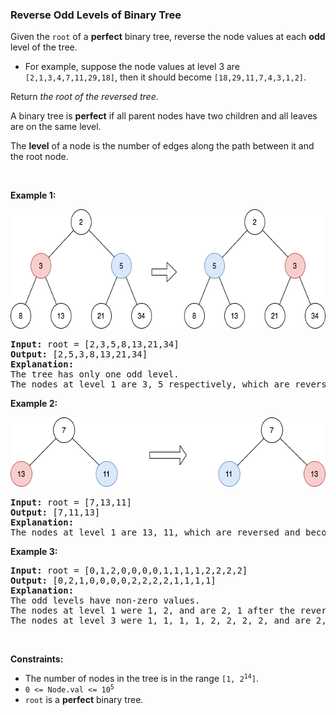 
<h3>Reverse Odd Levels of Binary Tree</h3>
<div><p>Given the <code>root</code> of a <strong>perfect</strong> binary tree, reverse the node values at each <strong>odd</strong> level of the tree.</p>
<ul>
<li>For example, suppose the node values at level 3 are <code>[2,1,3,4,7,11,29,18]</code>, then it should become <code>[18,29,11,7,4,3,1,2]</code>.</li>
</ul>
<p>Return <em>the root of the reversed tree</em>.</p>
<p>A binary tree is <strong>perfect</strong> if all parent nodes have two children and all leaves are on the same level.</p>
<p>The <strong>level</strong> of a node is the number of edges along the path between it and the root node.</p>
<p> </p>
<p><strong>Example 1:</strong></p>
<img alt="" src="assets/38caece9742b4f509d1c6cd914ddc1ec.png" style="width: 626px; height: 191px;"/>
<pre><strong>Input:</strong> root = [2,3,5,8,13,21,34]
<strong>Output:</strong> [2,5,3,8,13,21,34]
<strong>Explanation:</strong> 
The tree has only one odd level.
The nodes at level 1 are 3, 5 respectively, which are reversed and become 5, 3.
</pre>
<p><strong>Example 2:</strong></p>
<img alt="" src="assets/7dcbabb64a684f7a9fd3a9ace11e3c45.png" style="width: 591px; height: 111px;"/>
<pre><strong>Input:</strong> root = [7,13,11]
<strong>Output:</strong> [7,11,13]
<strong>Explanation:</strong> 
The nodes at level 1 are 13, 11, which are reversed and become 11, 13.
</pre>
<p><strong>Example 3:</strong></p>
<pre><strong>Input:</strong> root = [0,1,2,0,0,0,0,1,1,1,1,2,2,2,2]
<strong>Output:</strong> [0,2,1,0,0,0,0,2,2,2,2,1,1,1,1]
<strong>Explanation:</strong> 
The odd levels have non-zero values.
The nodes at level 1 were 1, 2, and are 2, 1 after the reversal.
The nodes at level 3 were 1, 1, 1, 1, 2, 2, 2, 2, and are 2, 2, 2, 2, 1, 1, 1, 1 after the reversal.
</pre>
<p> </p>
<p><strong>Constraints:</strong></p>
<ul>
<li>The number of nodes in the tree is in the range <code>[1, 2<sup>14</sup>]</code>.</li>
<li><code>0 &lt;= Node.val &lt;= 10<sup>5</sup></code></li>
<li><code>root</code> is a <strong>perfect</strong> binary tree.</li>
</ul>
</div>
